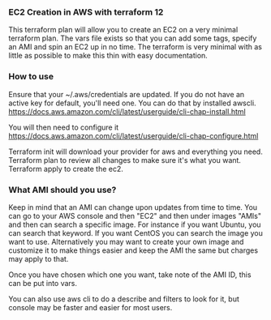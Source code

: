 ### EC2 Creation in AWS with terraform 12

This terraform plan will allow you to create an EC2 on a very minimal terraform plan.
The vars file exists so that you can add some tags, specify an AMI and spin an EC2 up in no time.
The terraform is very minimal with as little as possible to make this thin with easy documentation.

### How to use

Ensure that your ~/.aws/credentials are updated.  If you do not have an active key for default, you'll need one.
You can do that by installed awscli.  
https://docs.aws.amazon.com/cli/latest/userguide/cli-chap-install.html

You will then need to configure it
https://docs.aws.amazon.com/cli/latest/userguide/cli-chap-configure.html

Terraform init will download your provider for aws and everything you need.
Terraform plan to review all changes to make sure it's what you want.
Terraform apply to create the ec2.

### What AMI should you use?
Keep in mind that an AMI can change upon updates from time to time.
You can go to your AWS console and then "EC2" and then under images "AMIs" and then can search a specific image.
For instance if you want Ubuntu, you can search that keyword.  If you want CentOS you can search the image you want to use.
Alternatively you may want to create your own image and customize it to make things easier and keep the AMI the same
but charges may apply to that.

Once you have chosen which one you want, take note of the AMI ID, this can be put into vars.

You can also use aws cli to do a describe and filters to look for it, but console may be faster and easier for most users.